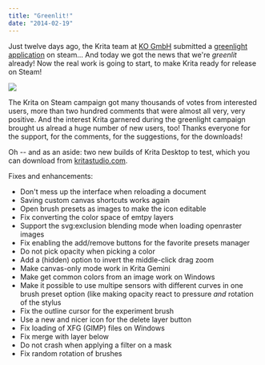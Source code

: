 ```yaml
---
title: "Greenlit!"
date: "2014-02-19"
---
```


Just twelve days ago, the Krita team at [KO GmbH](http://www.kritastudio.com) submitted a [greenlight application](http://krita.org/item/213-krita-on-steam) on steam... And today we got the news that we're _greenlit_ already! Now the real work is going to start, to make Krita ready for release on Steam!

[![](../images/greenlit.png)](http://steamcommunity.com/sharedfiles/filedetails/?id=225403385)

The Krita on Steam campaign got many thousands of votes from interested users, more than two hundred comments that were almost all very, very positive. And the interest Krita garnered during the greenlight campaign brought us alread a huge number of new users, too! Thanks everyone for the support, for the comments, for the suggestions, for the downloads!

Oh -- and as an aside: two new builds of Krita Desktop to test, which you can download from [kritastudio.com](http://kritastudio.com/desktop.html).  
  
Fixes and enhancements:

- Don't mess up the interface when reloading a document
- Saving custom canvas shortcuts works again
- Open brush presets as images to make the icon editable
- Fix converting the color space of emtpy layers
- Support the svg:exclusion blending mode when loading openraster images
- Fix enabling the add/remove buttons for the favorite presets manager
- Do not pick opacity when picking a color
- Add a (hidden) option to invert the middle-click drag zoom
- Make canvas-only mode work in Krita Gemini
- Make get common colors from an image work on Windows
- Make it possible to use multipe sensors with different curves in one brush preset option (like making opacity react to pressure _and_ rotation of the stylus
- Fix the outline cursor for the experiment brush
- Use a new and nicer icon for the delete layer button
- Fix loading of XFG (GIMP) files on Windows
- Fix merge with layer below
- Do not crash when applying a filter on a mask
- Fix random rotation of brushes

